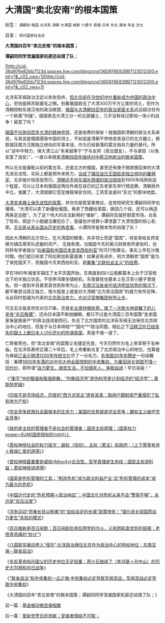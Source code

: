 # 大清国“卖北安南”的根本国策

标签： `谭嗣同` `俄国` `北洋系` `清朝` `大清国` `维新` `六君子` `慈禧` `日本` `东北` `满洲` `辛丑` `文化` 

目录： `现代国家社会史`

**大清国四百年“卖北安南”的根本国策；**

**谭嗣同同学泄漏国家机密还站错了队**；

[http://cid-36d976e82bb7123d.spaces.live.com/blog/cns!36D976E82BB7123D!2300.entry?&_c02_vws=1](http://cid-36d976e82bb7123d.spaces.live.com/blog/cns!36D976E82BB7123D!2300.entry?&_c02_vws=1)

北洋系军阀政治注定以失败告终，[但北京却在19世纪中叶重新成为中国的政治中心](../../../2011/1/10/八国联军“被”侵华，北洋政治和东南互保.md)，恐怕是拜苏联援毛之赐。别看俄国吞去了大清300万平方公里的领土，但作为清朝控制东南汉地的政治联盟，[俄国与大清朝四百年的政治紧密关系](http://blog.sina.com.cn/s/blog_5563a64d0100aqam.html)远远超过任何一个欧美“列强”。俄国吞去大清三分一的北部疆土，几乎没有经过那怕一场小的战争！留意了吗？

[俄国不仅是四百年大清的精神导师](../../../2008/10/3/俄国不是中国模仿的对象.md)，还是收费的保安！就俄国和清朝的政治关系来说，与其说是俄国侵吞中国的领土，不如说是清朝不停地变卖自已的北方疆土，换取镇压南方汉族独立倾向的军事本钱，作为已经衰落的蒙古骑兵力量的替代。所以“谅中华物力，保大清江山”本来就等于“宁与友邦（政治盟友），不与家奴（以免变富了造反）”，一直以来就是[清朝四百年维持对中原汉地统治的根本国策](../../../2010/12/15/明朝集中了宋金所有负面制度，清朝拒绝汉化.md)。

所以无论是康乾以前的蒙古军，还是北方的俄国，甚至还有庚子赔款换回来的大清先进合法性，实际上都是把外来势力，[当成了镇压自已王国臣民独立倾向的雇佣军](../../../2010/9/3/罗马帝国的意大利“鬼子进村了”.md)，无非是价钱高低而已。[清朝这手拆东墙补西墙的政治把戏](../../../2008/11/28/为什么清朝边疆政策可以缔造中国今天版图.md)到1905年纯熟到这个程度，可以让日本和俄国这两份外卖在自已的辽东老家先举行预选赛，清朝局外中立。谁赢了，大清就跟它签定维稳保安合同。工资奖金是叫“东北”的那块地盘。

[大清变卖疆土保先进性的政策](../../../2010/10/25/没有“私”的利益就不会有民主.md)，并仅仅是密室里商议，连党校研究生谭嗣同同学也懂得，“大清可以卖了新疆给俄国，再卖了西藏给英国，换回几个钱，还可以再造两条定远舰”，为了这个伟大的古法新用的“维新”，谭嗣同去留肝胆菜市场，白丢了性命。把这个小跑腿当重犯办了，慈禧也许怪罪小谭泄露了大清党国的核心机密。[无论是从家从国从历史的角度看](../../../2011/1/9/百日维新是百日闹剧；慈禧的“妙计”.md)，小谭同学是根本性的站错了队！

因此大清朝的北方领土，在大清国的眼里，并非领土而是“国库”，待变卖给友邦变换为镇压用军队武器的资产。
无独有偶，当俄国今天的美元财政有所紧张时，也同样有学者提出“[向美国和中国日本变卖西伯利亚](http://hi.baidu.com/darthchn/blog/item/12548d9a8657bcb8c9eaf4b8.html)”的可行性建议。事实上早在沙俄时期，他们就已经卖了阿拉斯加和夏威夷！如果说有进步，则大清朝卖“国库”是为了保党国天下，而俄国今天卖西伯利亚，是[筹集“北欧社会主义”的经费](../../../2010/1/12/看俄国，“均贫富”带来永久性不公平.md)。

早在1860年湘淮军镇压了太平天国开始，东南直到四川云南都基本上处于汉官统治下的半独立状态。不但李鸿章坐镇枢机，东南督抚也基本上在汉官小圈子里提名。但一直到辛丑甚至袁世凯称帝为止，[东南汉治各省在经济明显优势的情况下](../../../2010/10/30/辛丑“东南互保”保中华一脉能存没有象非洲一样被瓜分.md)，都不敢尝试真正独立，很大程度上就是对大清朝“北方政治国库”的威力有所忌惮，与此同时慈禧为代表的[北京政治势力，也对汉官僚集团有所让步](../../../2011/1/10/八国联军“被”侵华，北洋政治和东南互保.md)。

可见无论是袁世凯对日21条，还是[毛主席恃俄败蒋，做了一次斯大林卵翼下的儿皇帝“毛石敬瑭”](../../../2009/12/4/国民党“军”一直没有成型.md)，还向日本国不断抛媚眼，都只不过是大清国三百年国策“变卖国家保皇族家产”的政治连续剧而已。失去了北方国库的北洋系军阀无法保住北京政治中心的地位，而急于与日本缔结**“国内”**政治同盟。相比之下[汪精卫在已经丧失的国土上跟日本人讨价还价的所谓卖国](../../../2009/12/11/疯狂的日本和明智的德国和法国的“卖国英雄”.md)，真是不值一提了。

亡蒋者蒋也，但“卖北安南”的国策让毛捷足先登，今天仍然作为毛上帝享祭于毛神庙。在北洋系寿终正寝二十年后，毛上帝重新光复了北京政治中心的地位，也算是为保留[辽金元明清1200年传统文化](../../../2010/12/16/金朝与宋朝经济发展水平大致相当.md)尽了一分毛力。[毛帝国30年折腾史](../../../2010/11/27/马克思主义社会实践史.md)一句话概括：重建[1900年失落的对中华大地全面控制的中央集权，为重回闭关锁国不惜一切代价](http://hi.baidu.com/darthchn/blog/item/eac2b5f575a28efd7609d7e7.html)，即所谓“[自力更生，艰苦生活，不怕饿死人，争取自闭](http://hi.baidu.com/darthchn/blog/item/95314adfd09ec94694ee37e1.html)！早日自毙！”

《[“衡平”中的租值和租值耗散，“均衡经济学”是伪科学是计划经济的“经济学”；奥斯特罗姆](../../../2011/1/6/“均衡经济学”是伪科学，租值和租值耗散.md)》

《[印度不是市场经济，印度的“西方式民主”虚有其表；取缔户籍制度严重侵犯了私有地方产权](../../../2011/1/7/印度的“西方式民主”虚有其表.md)》

《[完全竞争民族社会最根本的生命力；美国的优势就是完全竞争；霸权主义破坏完全竞争](../../../2011/1/7/美国的制度优势是完全竞争.md)》

《[政府是主权的管理者不是社会的管理者；国民主权原理：（国家权力power=SUM(国民授权的right)）》](../../../2011/1/7/国民主权原理和主权管理者；.md)

《[君权神授社会的权力层次：威权（信仰），主权（君主）和政府；（上下尊卑有序＋极端仁爱的道德）](../../../2011/1/8/君权神授的道德及基督教和孟子.md)》

《[君权神授最重要是威权(Athority)合法性，哲学真理是生命线；国民主权讲利益；君权神授讲道德](../../../2011/1/8/君权神授讲道德，国民主权讲利益.md)》

《[国家是危机管理的工具；“制造危机”成为政治利益产业;当“危机管理的成本”成为最大的危机](../../../2011/1/8/当“居安思危”成为陋习.md)》

《[中国近代史的“危机预期＋政治响应”；中国文化对危机从来不会“警惕不够”，永远是“反应过度”](../../../2011/1/9/中国近代“危机预期＋政治响应”历史进程.md)》

《[洋务运动“师夷长技以制夷”的“自给自足的长城”政策惨败！“强化闭关锁国而自力更生”失败的模式](../../../2011/1/9/“好战而不能战”的“傻逼霸权主义”.md)》

《[百日维新是百日闹剧；百日闹剧后帝后两党的内斗，义和团和袁世凯的摇摆；老愤青慈禧的“妙计”](../../../2011/1/9/百日维新是百日闹剧；慈禧的“妙计”.md)》

《[八国联军被动卷入“侵华”;北洋政治保住北京作为政治中心的特权地位；东南互保－联省自治](../../../2011/1/10/八国联军“被”侵华，北洋政治和东南互保.md)》

《[辛亥革命和孙国父的历史地位无足轻重；蒋介石继续了（李鸿章＋孙中山）的历史大包袱和中日战争](../../../2011/1/10/辛亥革命和孙国父的历史地位无足轻重；.md)》

《[“联省自治”和中央集权一丘之貉;中央集权必定导致军阀混战，军阀混战必定导致中央集权](../../../2011/1/10/“联省自治”军阀混战必定导致中央集权.md)》

《大清国四百年“卖北安南”的根本国策；谭嗣同同学泄漏国家机密还站错了队；》

前一篇：[基金被动做空保指数](../../../2011/1/11/基金被动做空保指数.md)

后一篇：[爱新觉罗氏的贡献；受害者情结不可取；](../../../2011/1/11/爱新觉罗氏的贡献；受害者情结不可取；.md)